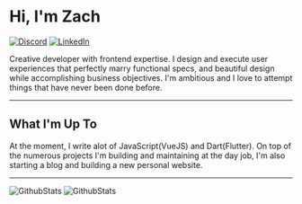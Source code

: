 # <div align="" ><strong>Hi, I'm Zach</strong></div>

[![Discord](https://img.shields.io/badge/Discord-7289DA?style=for-the-badge&logo=discord&logoColor=white)](https://discordapp.com/users/Zachacious#9245)
[![LinkedIn](https://img.shields.io/badge/LinkedIn-0077B5?style=for-the-badge&logo=linkedin&logoColor=white)](https://linkedin.com/in/zachmoore1)

<div align="">Creative developer with frontend expertise. I design and execute user experiences that perfectly marry functional specs, and beautiful design while accomplishing business objectives. I'm ambitious and I love to attempt things that have never been done before.</div>

<!-- --- -->

<!-- ## <div align="" ><strong>Problems I love to solve</strong></div> -->

<!-- <div align="">
    <div style="display: inline-block;">
        <p><strong>Performance Optimization</strong>: Nothing like the challenge of making slow code fast.</p>
        <p><strong>Creative Experiences</strong>: determining the best way to accomplish business goals</p>
    </div>
    <div style="display: inline-block;">
        <p><strong>Conversion Optimization</strong>: A/B testing, Psychology</p>
        <p><strong>Graphics</strong>: The opportunity to think outside the box and work with 2d/3d effects and renderers</p>
        <p><strong>UI/UX</strong>: I love to dig deep and think about the users journey and how to get to the destination quickly</p>
    </div>
</div> -->

---

## <div align="" ><strong>What I'm Up To</strong></div>

<div align="">
<p>At the moment, I write alot of JavaScript(VueJS) and Dart(Flutter).
On top of the numerous projects I'm building and maintaining at the day job, I'm also starting a blog and building a new personal website.</p>
</div>

---

<div align="">

![GithubStats](https://github-readme-stats.vercel.app/api?username=zachacious&theme=dracula&count_private=True&hide=contribs,issues&show_icons=Truet&hide_border=True&hide_rank=True)
![GithubStats](https://github-readme-stats.vercel.app/api/top-langs/?username=zachacious&theme=dracula&layout=compact&hide_border=True&langs_count=10)

</div>
